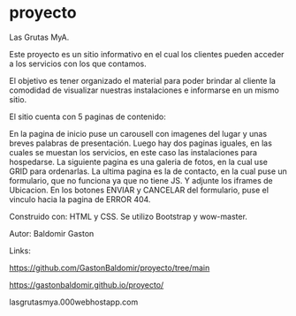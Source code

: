 # proyecto
Las Grutas MyA.

Este proyecto es un sitio informativo en el cual los clientes pueden acceder a los servicios con los que contamos.

El objetivo es tener organizado el material para poder brindar al cliente la comodidad de visualizar nuestras instalaciones e informarse en un mismo sitio.

El sitio cuenta con 5 paginas de contenido:

En la pagina de inicio puse un carousell con imagenes del lugar y unas breves palabras de presentación.
Luego hay dos paginas iguales, en las cuales se muestan los servicios, en este caso las instalaciones para hospedarse.
La siguiente pagina es una galeria de fotos, en la cual use GRID para ordenarlas.
La ultima pagina es la de contacto, en la cual puse un formulario, que no funciona ya que no tiene JS. Y adjunte los iframes de Ubicacion.
En los botones ENVIAR y CANCELAR del formulario, puse el vinculo hacia la pagina de ERROR 404.

Construido con: HTML y CSS. Se utilizo Bootstrap y wow-master.

Autor: Baldomir Gaston

Links:

https://github.com/GastonBaldomir/proyecto/tree/main

https://gastonbaldomir.github.io/proyecto/

lasgrutasmya.000webhostapp.com


